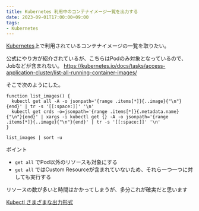 ```yaml
---
title: Kubernetes 利用中のコンテナイメージ一覧を出力する
date: 2023-09-01T17:00:00+09:00
tags:
- Kubernetes
---
```


[Kubernetes](note/Kubernetes.md)上で利用されているコンテナイメージの一覧を取りたい。

公式にやり方が紹介されているが、こちらはPodのみ対象となっているので、Jobなどが含まれない。
https://kubernetes.io/docs/tasks/access-application-cluster/list-all-running-container-images/

そこで次のようにした。

````shell
function list_images() {
  kubectl get all -A -o jsonpath='{range .items[*]}{..image}{"\n"}{end}' | tr -s '[[:space:]]' '\n'
  kubectl get crds -o=jsonpath='{range .items[*]}{.metadata.name}{"\n"}{end}' | xargs -i kubectl get {} -A -o jsonpath='{range .items[*]}{..image}{"\n"}{end}' | tr -s '[[:space:]]' '\n'
}

list_images | sort -u
````

ポイント

* `get all` でPod以外のリソースも対象にする
* `get all` ではCustom Resourceが含まれていないため、それら一つ一つに対しても実行する

リソースの数が多いと時間はかかってしまうが、多分これが確実だと思います

[Kubectl さまざまな出力形式](note/Kubectl%20さまざまな出力形式.md)
